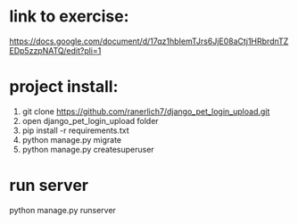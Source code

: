 # link to exercise:

https://docs.google.com/document/d/17qz1hbIemTJrs6JjE08aCtj1HRbrdnTZEDp5zzpNATQ/edit?pli=1

# project install:

1. git clone https://github.com/ranerlich7/django_pet_login_upload.git
2. open django_pet_login_upload folder
3. pip install -r requirements.txt
4. python manage.py migrate
5. python manage.py createsuperuser

# run server

python manage.py runserver
